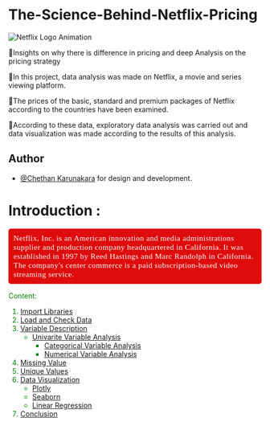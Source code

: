 # The-Science-Behind-Netflix-Pricing
![Netflix Logo Animation](https://www.cinepremiere.com.mx/wp-content/uploads/2020/04/Netflix.gif)

📌Insights on why there is difference in pricing and deep Analysis on the pricing strategy 

📌In this project, data analysis was made on Netflix, a movie and series viewing platform.

📌The prices of the basic, standard and premium packages of Netflix according to the countries have been examined.

📌According to these data, exploratory data analysis was carried out and data visualization was made according to the results of this analysis.




## Author

- [@Chethan Karunakara](https://www.linkedin.com/in/chethan-karunakara-19571b1b9/) for design and development.

# Introduction :


<div style="color:white;
           display:fill;
           border-radius:5px;
           background-color:#DE0C0C;
           font-size:110%;
           font-family:Verdana;
           letter-spacing:0.5px">

<p style="padding: 10px;
              color:white;">
    Netflix, Inc. is an American innovation and media administrations supplier and production company headquartered in California. It was established in 1997 by Reed Hastings and Marc Randolph in California. The company's center commerce is a paid subscription-based video streaming service.

</p>
</div>

<font color = "green">
    
Content:
1. [Import Libraries](#1)
1. [Load and Check Data](#2)
1. [Variable Description](#3)
    * [Univarite Variable Analysis](#4)
        * [Categorical Variable Analysis](#5)
        * [Numerical Variable Analysis](#6)
1. [Missing Value](#7)
1. [Unique Values](#8)
1. [Data Visualization](#9)
    * [Plotly](#10)
    * [Seaborn](#11)
    * [Linear Regression](#12)
1. [Conclusion](#13)
   
